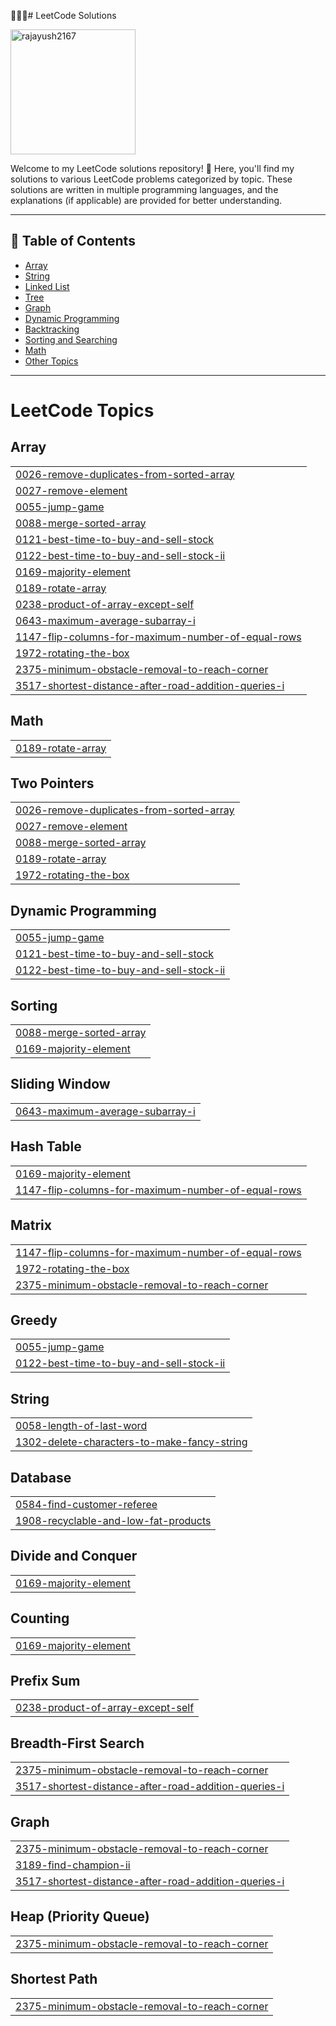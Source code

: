 👨🏽‍💻# LeetCode Solutions
<p><img align="center" src="https://images.app.goo.gl/Wteb4u1vMw1kpsm16" width="200" alt="rajayush2167" /></p>


Welcome to my LeetCode solutions repository! 🚀 Here, you'll find my solutions to various LeetCode problems categorized by topic. These solutions are written in multiple programming languages, and the explanations (if applicable) are provided for better understanding. 

---

## 📝 Table of Contents

- [Array](#array)
- [String](#string)
- [Linked List](#linked-list)
- [Tree](#tree)
- [Graph](#graph)
- [Dynamic Programming](#dynamic-programming)
- [Backtracking](#backtracking)
- [Sorting and Searching](#sorting-and-searching)
- [Math](#math)
- [Other Topics](#other-topics)

---

<!---LeetCode Topics Start-->




# LeetCode Topics
## Array
|  |
| ------- |
| [0026-remove-duplicates-from-sorted-array](https://github.com/Rajayush2167/Leetcode_Sol/tree/master/0026-remove-duplicates-from-sorted-array) |
| [0027-remove-element](https://github.com/Rajayush2167/Leetcode_Sol/tree/master/0027-remove-element) |
| [0055-jump-game](https://github.com/Rajayush2167/Leetcode_Sol/tree/master/0055-jump-game) |
| [0088-merge-sorted-array](https://github.com/Rajayush2167/Leetcode_Sol/tree/master/0088-merge-sorted-array) |
| [0121-best-time-to-buy-and-sell-stock](https://github.com/Rajayush2167/Leetcode_Sol/tree/master/0121-best-time-to-buy-and-sell-stock) |
| [0122-best-time-to-buy-and-sell-stock-ii](https://github.com/Rajayush2167/Leetcode_Sol/tree/master/0122-best-time-to-buy-and-sell-stock-ii) |
| [0169-majority-element](https://github.com/Rajayush2167/Leetcode_Sol/tree/master/0169-majority-element) |
| [0189-rotate-array](https://github.com/Rajayush2167/Leetcode_Sol/tree/master/0189-rotate-array) |
| [0238-product-of-array-except-self](https://github.com/Rajayush2167/Leetcode_Sol/tree/master/0238-product-of-array-except-self) |
| [0643-maximum-average-subarray-i](https://github.com/Rajayush2167/Leetcode_Sol/tree/master/0643-maximum-average-subarray-i) |
| [1147-flip-columns-for-maximum-number-of-equal-rows](https://github.com/Rajayush2167/Leetcode_Sol/tree/master/1147-flip-columns-for-maximum-number-of-equal-rows) |
| [1972-rotating-the-box](https://github.com/Rajayush2167/Leetcode_Sol/tree/master/1972-rotating-the-box) |
| [2375-minimum-obstacle-removal-to-reach-corner](https://github.com/Rajayush2167/Leetcode_Sol/tree/master/2375-minimum-obstacle-removal-to-reach-corner) |
| [3517-shortest-distance-after-road-addition-queries-i](https://github.com/Rajayush2167/Leetcode_Sol/tree/master/3517-shortest-distance-after-road-addition-queries-i) |
## Math
|  |
| ------- |
| [0189-rotate-array](https://github.com/Rajayush2167/Leetcode_Sol/tree/master/0189-rotate-array) |
## Two Pointers
|  |
| ------- |
| [0026-remove-duplicates-from-sorted-array](https://github.com/Rajayush2167/Leetcode_Sol/tree/master/0026-remove-duplicates-from-sorted-array) |
| [0027-remove-element](https://github.com/Rajayush2167/Leetcode_Sol/tree/master/0027-remove-element) |
| [0088-merge-sorted-array](https://github.com/Rajayush2167/Leetcode_Sol/tree/master/0088-merge-sorted-array) |
| [0189-rotate-array](https://github.com/Rajayush2167/Leetcode_Sol/tree/master/0189-rotate-array) |
| [1972-rotating-the-box](https://github.com/Rajayush2167/Leetcode_Sol/tree/master/1972-rotating-the-box) |
## Dynamic Programming
|  |
| ------- |
| [0055-jump-game](https://github.com/Rajayush2167/Leetcode_Sol/tree/master/0055-jump-game) |
| [0121-best-time-to-buy-and-sell-stock](https://github.com/Rajayush2167/Leetcode_Sol/tree/master/0121-best-time-to-buy-and-sell-stock) |
| [0122-best-time-to-buy-and-sell-stock-ii](https://github.com/Rajayush2167/Leetcode_Sol/tree/master/0122-best-time-to-buy-and-sell-stock-ii) |
## Sorting
|  |
| ------- |
| [0088-merge-sorted-array](https://github.com/Rajayush2167/Leetcode_Sol/tree/master/0088-merge-sorted-array) |
| [0169-majority-element](https://github.com/Rajayush2167/Leetcode_Sol/tree/master/0169-majority-element) |
## Sliding Window
|  |
| ------- |
| [0643-maximum-average-subarray-i](https://github.com/Rajayush2167/Leetcode_Sol/tree/master/0643-maximum-average-subarray-i) |
## Hash Table
|  |
| ------- |
| [0169-majority-element](https://github.com/Rajayush2167/Leetcode_Sol/tree/master/0169-majority-element) |
| [1147-flip-columns-for-maximum-number-of-equal-rows](https://github.com/Rajayush2167/Leetcode_Sol/tree/master/1147-flip-columns-for-maximum-number-of-equal-rows) |
## Matrix
|  |
| ------- |
| [1147-flip-columns-for-maximum-number-of-equal-rows](https://github.com/Rajayush2167/Leetcode_Sol/tree/master/1147-flip-columns-for-maximum-number-of-equal-rows) |
| [1972-rotating-the-box](https://github.com/Rajayush2167/Leetcode_Sol/tree/master/1972-rotating-the-box) |
| [2375-minimum-obstacle-removal-to-reach-corner](https://github.com/Rajayush2167/Leetcode_Sol/tree/master/2375-minimum-obstacle-removal-to-reach-corner) |
## Greedy
|  |
| ------- |
| [0055-jump-game](https://github.com/Rajayush2167/Leetcode_Sol/tree/master/0055-jump-game) |
| [0122-best-time-to-buy-and-sell-stock-ii](https://github.com/Rajayush2167/Leetcode_Sol/tree/master/0122-best-time-to-buy-and-sell-stock-ii) |
## String
|  |
| ------- |
| [0058-length-of-last-word](https://github.com/Rajayush2167/Leetcode_Sol/tree/master/0058-length-of-last-word) |
| [1302-delete-characters-to-make-fancy-string](https://github.com/Rajayush2167/Leetcode_Sol/tree/master/1302-delete-characters-to-make-fancy-string) |
## Database
|  |
| ------- |
| [0584-find-customer-referee](https://github.com/Rajayush2167/Leetcode_Sol/tree/master/0584-find-customer-referee) |
| [1908-recyclable-and-low-fat-products](https://github.com/Rajayush2167/Leetcode_Sol/tree/master/1908-recyclable-and-low-fat-products) |
## Divide and Conquer
|  |
| ------- |
| [0169-majority-element](https://github.com/Rajayush2167/Leetcode_Sol/tree/master/0169-majority-element) |
## Counting
|  |
| ------- |
| [0169-majority-element](https://github.com/Rajayush2167/Leetcode_Sol/tree/master/0169-majority-element) |
## Prefix Sum
|  |
| ------- |
| [0238-product-of-array-except-self](https://github.com/Rajayush2167/Leetcode_Sol/tree/master/0238-product-of-array-except-self) |
## Breadth-First Search
|  |
| ------- |
| [2375-minimum-obstacle-removal-to-reach-corner](https://github.com/Rajayush2167/Leetcode_Sol/tree/master/2375-minimum-obstacle-removal-to-reach-corner) |
| [3517-shortest-distance-after-road-addition-queries-i](https://github.com/Rajayush2167/Leetcode_Sol/tree/master/3517-shortest-distance-after-road-addition-queries-i) |
## Graph
|  |
| ------- |
| [2375-minimum-obstacle-removal-to-reach-corner](https://github.com/Rajayush2167/Leetcode_Sol/tree/master/2375-minimum-obstacle-removal-to-reach-corner) |
| [3189-find-champion-ii](https://github.com/Rajayush2167/Leetcode_Sol/tree/master/3189-find-champion-ii) |
| [3517-shortest-distance-after-road-addition-queries-i](https://github.com/Rajayush2167/Leetcode_Sol/tree/master/3517-shortest-distance-after-road-addition-queries-i) |
## Heap (Priority Queue)
|  |
| ------- |
| [2375-minimum-obstacle-removal-to-reach-corner](https://github.com/Rajayush2167/Leetcode_Sol/tree/master/2375-minimum-obstacle-removal-to-reach-corner) |
## Shortest Path
|  |
| ------- |
| [2375-minimum-obstacle-removal-to-reach-corner](https://github.com/Rajayush2167/Leetcode_Sol/tree/master/2375-minimum-obstacle-removal-to-reach-corner) |
<!---LeetCode Topics End-->

